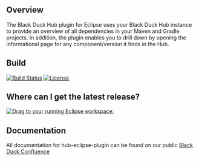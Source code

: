 ## Overview ##
The Black Duck Hub plugin for Eclipse uses your Black Duck Hub instance to provide an overview of all dependencies in your Maven and Gradle projects. In addition, the plugin enables you to drill down by opening the informational page for any component/version it finds in the Hub.

## Build ##

[![Build Status](https://travis-ci.org/blackducksoftware/hub-eclipse-plugin.svg?branch=master)](https://travis-ci.org/blackducksoftware/hub-eclipse-plugin)
[![License](https://img.shields.io/badge/License-Apache%202.0-blue.svg)](https://opensource.org/licenses/Apache-2.0)


## Where can I get the latest release? ##
<a href="http://marketplace.eclipse.org/marketplace-client-intro?mpc_install=3300019" class="drag" title="Drag to your running Eclipse workspace."><img class="img-responsive" src="https://marketplace.eclipse.org/sites/all/themes/solstice/public/images/marketplace/btn-install.png" alt="Drag to your running Eclipse workspace." /></a>

## Documentation ##
All documentation for hub-eclipse-plugin can be found on our public [Black Duck Confluence](https://blackducksoftware.atlassian.net/wiki/display/INTDOCS/)
